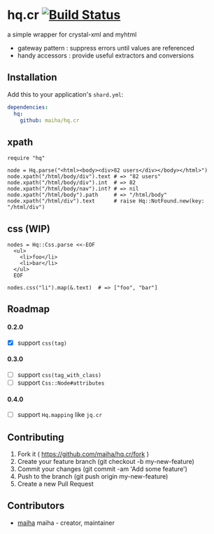 # hq.cr [![Build Status](https://travis-ci.org/maiha/hq.cr.svg?branch=master)](https://travis-ci.org/maiha/hq.cr)

a simple wrapper for crystal-xml and myhtml
- gateway pattern : suppress errors until values are referenced
- handy accessors : provide useful extractors and conversions

## Installation

Add this to your application's `shard.yml`:

```yaml
dependencies:
  hq:
    github: maiha/hq.cr
```

## xpath

```crystal
require "hq"

node = Hq.parse("<html><body><div>82 users</div></body></html>")
node.xpath("/html/body/div").text # => "82 users"
node.xpath("/html/body/div").int  # => 82
node.xpath("/html/body/nav").int? # => nil
node.xpath("/html/body").path     # => "/html/body"
node.xpath("/html/div").text      # raise Hq::NotFound.new(key: "/html/div")
```

## css (WIP)

```crystal
nodes = Hq::Css.parse <<-EOF
  <ul>
    <li>foo</li>
    <li>bar</li>
  </ul>
  EOF

nodes.css("li").map(&.text)  # => ["foo", "bar"]
```

## Roadmap

#### 0.2.0

- [x] support `css(tag)`

#### 0.3.0

- [ ] support `css(tag_with_class)` 
- [ ] support `Css::Node#attributes`

#### 0.4.0

- [ ] support `Hq.mapping` like `jq.cr`

## Contributing

1. Fork it ( https://github.com/maiha/hq.cr/fork )
2. Create your feature branch (git checkout -b my-new-feature)
3. Commit your changes (git commit -am 'Add some feature')
4. Push to the branch (git push origin my-new-feature)
5. Create a new Pull Request

## Contributors

- [maiha](https://github.com/maiha) maiha - creator, maintainer
